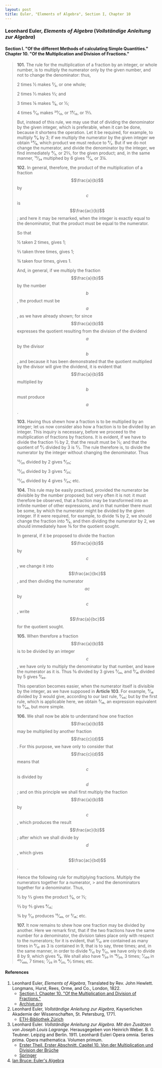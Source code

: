 ```yaml
---
layout: post
title: Euler, "Elements of Algebra", Section I, Chapter 10
---
```


### Leonhard Euler, *Elements of Algebra* (*Vollständige Anleitung zur Algebra*)

#### Section I. "Of the different Methods of calculating Simple Quantities." Chapter 10. "Of the Multiplication and Division of Fractions."


> **101.** The rule for the multiplication of a fraction by an
> integer, or whole number, is to multiply the numerator
> only by the given number, and not to change the denominator: thus,
>
> 2 times ½ makes ²⁄₂, or one whole;
>
> 2 times ⅓ makes ⅔; and
>
> 3 times ⅙ makes ³⁄₆, or ½;
>
> 4 times ⁵⁄₁₂ makes ²⁰⁄₁₂, or 1⁸⁄₁₂, or 1⅔.
>
> But, instead of this rule, we may use that of dividing the
> denominator by the given integer, which is preferable, when
> it can be done, because it shortens the operation. Let it be
> required, for example, to multiply ⁸⁄₉ by 3; if we multiply
> the numerator by the given integer we obtain ²⁴⁄₉, which
> product we must reduce to ⁸⁄₃. But if we do not change
> the numerator, and divide the denominator by the integer,
> we find immediately ⁸⁄₃, or 2⅔, for the given product; and,
> in the same manner, ¹³⁄₂₄ multiphed by 6 gives ¹³⁄₄, or 3¼.
>
> **102.** In general, therefore, the product of the multiplication of a fraction
> $$\frac{a}{b}$$ by $$c$$ is $$\frac{ac}{b}$$;
> and here it may be remarked, when the integer is exactly equal to the denominator,
> that the product must be equal to the numerator.
>
> So that
>
> ½ taken 2 times, gives 1;
>
> ⅔ taken three times, gives 1;
>
> ¾ taken four times, gives 1.
>
> And, in general, if we multiply the fraction $$\frac{a}{b}$$ by the
> number $$b$$, the product must be $$a$$, as we have already shown;
> for since $$\frac{a}{b}$$ expresses the quotient resulting from the division of the
> dividend $$a$$ by the divisor $$b$$, and because it has
> been demonstrated that the quotient multiplied by the divisor
> will give the dividend, it is evident that $$\frac{a}{b}$$ multiplied by $$b$$
> must produce $$a$$.
>
> **103.** Having thus shewn how a fraction is to be multiplied by an integer;
> let us now consider also how a fraction
> is to be divided by an integer. This inquiry is necessary,
> before we proceed to the multiplication of fractions by fractions. It is evident,
> if we have to divide the fraction ⅔ by
> 2, that the result must be ⅓; and that the quotient of ⁶⁄₇
> divided by 3 is ²⁄₇. The rule therefore is, to divide the
> numerator by the integer without changing the denominator.
> Thus
>
> ¹²⁄₂₅ divided by 2 gives ⁶⁄₂₅;
>
> ¹²⁄₂₅ divided by 3 gives ⁴⁄₂₅;
>
> ¹²⁄₂₅ divided by 4 gives ³⁄₂₅; etc.
>
> **104.** This rule may be easily practised, provided the
> numerator be divisible by the number proposed; but very
> often it is not: it must therefore be observed, that a fraction
> may be transformed into an infinite number of other expressions,
> and in that number there must be some, by which
> the numerator might be divided by the given integer. If
> it were required, for example, to divide ¾ by 2, we should
> change the fraction into ⁶⁄₈, and then dividing the numerator
> by 2, we should immediately have ⅜ for the quotient
> sought.
>
> In general, if it be proposed to divide the fraction $$\frac{a}{b}$$
> by $$c$$, we change it into $$\frac{ac}{bc}$$, and then dividing the numerator
> $$ac$$ by $$c$$, write $$\frac{a}{bc}$$ for the quotient sought.
>
> **105.** When therefore a fraction $$\frac{a}{b}$$ is to be divided by an
> integer $$c$$, we have only to multiply the denominator by that
> number, and leave the numerator as it is. Thus ⅝ divided
> by 3 gives ⁵⁄₂₄, and ⁹⁄₁₆ divided by 5 gives ⁹⁄₈₀.
>
> This operation becomes easier, when the numerator itself
> is divisible by the integer, as we have supposed in **Article 103**.
> For example, ⁹⁄₁₆ divided by 3 would give, according
> to our last rule, ⁹⁄₄₈; but by the first rule, which is applicable here,
> we obtain ³⁄₁₆, an expression equivalent to ⁹⁄₄₈, but
> more simple.
>
> **106.** We shall now be able to understand how one fraction $$\frac{a}{b}$$
> may be multiplied by another fraction $$\frac{c}{d}$$. For this purpose,
> we have only to consider that $$\frac{c}{d}$$ means that $$c$$ is divided by $$d$$;
> and on this principle we shall first multiply the
> fraction $$\frac{a}{b}$$ by $$c$$, which produces the result $$\frac{ac}{b}$$; after which
> we shall divide by $$d$$, which gives $$\frac{ac}{bd}$$.
>
> Hence the following rule for multiplying fractions. Multiply the numerators together for a numerator, > and the denominators together for a denominator. Thus,
>
> ½ by ⅔ gives the product ²⁄₆, or ⅓;
>
> ⅔ by ⅘ gives ⁸⁄₁₅;
>
> ¾ by ⁵⁄₁₂ produces ¹⁵⁄₄₈, or ⁵⁄₁₆; etc.
>
> **107.** It now remains to shew how one fraction may be
> divided by another. Here we remark first, that if the two
> fractions have the same number for a denominator, the
> division takes place only with respect to the numerators;
> for it is evident, that ³⁄₁₂ are contained as many times in ⁹⁄₁₂
> as 3 is contained in 9, that is to say, three times; and, in
> the same manner, in order to divide ⁸⁄₁₂ by ⁹⁄₁₂, we have only
> to divide 8 by 9, which gives ⁸⁄₉. We shall also have ⁶⁄₂₀
> in ¹⁸⁄₂₀, 3 times; ⁷⁄₁₀₀ in ⁴⁹⁄₁₀₀, 7 times; ⁷⁄₂₅ in ⁶⁄₂₅, ⁶⁄₇ times; etc.




#### References

1. Leonhard Euler, *Elements of Algebra*, Translated by Rev. John Hewlett. Longmans, Hurst, Rees, Orme, and Co., London, 1822.
    - [Section I. Chapter 10. "Of the Multiplication and Division of Fractions."](/assets/euler/I-10.pdf)
    - [Archive.org](https://archive.org/details/elementsofalgebr00euleuoft/)
3. Leonhard Euler, *Vollständige Anleitung zur Algebra*, Kayserlichen Akademie der Wissenschaften, St. Petersburg, 1771.
    - [ETH-Bibliothek Zürich](https://doi.org/10.3931/e-rara-9093)
2. Leonhard Euler. *Vollständige Anleitung zur Algebra. Mit den Zusätzen von Joseph Louis Lagrange.* Herausgegeben von Heinrich Weber. B. G. Teubner. Leipzig and Berlin. 1911. Leonhardi Euleri Opera omnia. Series prima. Opera mathematica. Volumen primum.
    - [Erster Theil. Erster Abschnitt. Capitel 10. Von der Multiplication und Division der Brüche](/assets/euler/I-I-10.pdf)
    - [Springer](https://link.springer.com/book/9783764314002)
4. [Ian Bruce: Euler's Algebra](https://www.17centurymaths.com/contents/euleralgebra.htm)